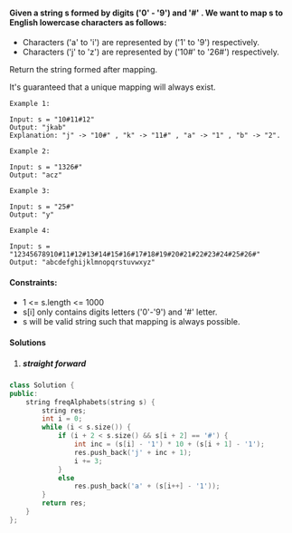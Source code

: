#### Given a string s formed by digits ('0' - '9') and '#' . We want to map s to English lowercase characters as follows:

-    Characters ('a' to 'i') are represented by ('1' to '9') respectively.
-    Characters ('j' to 'z') are represented by ('10#' to '26#') respectively. 

Return the string formed after mapping.

It's guaranteed that a unique mapping will always exist.

 

```
Example 1:

Input: s = "10#11#12"
Output: "jkab"
Explanation: "j" -> "10#" , "k" -> "11#" , "a" -> "1" , "b" -> "2".

Example 2:

Input: s = "1326#"
Output: "acz"

Example 3:

Input: s = "25#"
Output: "y"

Example 4:

Input: s = "12345678910#11#12#13#14#15#16#17#18#19#20#21#22#23#24#25#26#"
Output: "abcdefghijklmnopqrstuvwxyz"
```

 

#### Constraints:

-    1 <= s.length <= 1000
-    s[i] only contains digits letters ('0'-'9') and '#' letter.
-    s will be valid string such that mapping is always possible.

#### Solutions

1. ##### straight forward

```c++
class Solution {
public:
    string freqAlphabets(string s) {
        string res;
        int i = 0;
        while (i < s.size()) {
            if (i + 2 < s.size() && s[i + 2] == '#') {
                int inc = (s[i] - '1') * 10 + (s[i + 1] - '1');
                res.push_back('j' + inc + 1);
                i += 3;
            }
            else
                res.push_back('a' + (s[i++] - '1'));
        }
        return res;
    }
};
```